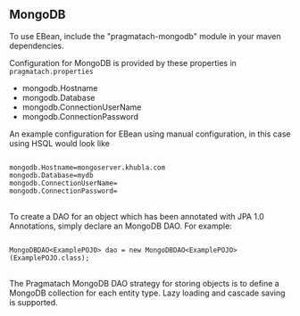 MongoDB
------------------------

To use EBean, include the "pragmatach-mongodb" module in your maven dependencies.

Configuration for MongoDB is provided by these properties in `pragmatach.properties`

* mongodb.Hostname
* mongodb.Database
* mongodb.ConnectionUserName
* mongodb.ConnectionPassword

An example configuration for EBean using manual configuration, in this case using HSQL would look like

<pre>
<code>
mongodb.Hostname=mongoserver.khubla.com
mongodb.Database=mydb
mongodb.ConnectionUserName=
mongodb.ConnectionPassword=
</code>
</pre>

To create a DAO for an object which has been annotated with JPA 1.0 Annotations, simply declare an MongoDB DAO.  For example:

<pre>
<code>
MongoDBDAO&lt;ExamplePOJO&gt; dao = new MongoDBDAO&lt;ExamplePOJO&gt;(ExamplePOJO.class);
</code>
</pre>

The Pragmatach MongoDB DAO strategy for storing objects is to define a MongoDB collection for each entity type.  Lazy loading and cascade saving is supported.


